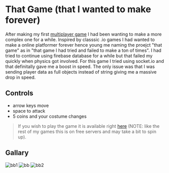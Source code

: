 # That Game (that I wanted to make forever)

After making my first [multiplayer game]() I had been wanting to make a more complex one for a while. Inspired by classsic .io games I had wanted to make a online platformer forever hence young me naming the proejct "that game" as in "that game I had tried and failed to make a ton of times". I had tried to continue using firebase database for a while but that failed my quickly when physics got involved. For this game I tried using socket.io and that definitally gave me a boost in speed. The only issue was that I was sending player data as full objects instead of string giving me a massive drop in speed.

## Controls

* arrow keys move
* space to attack
* 5 coins and your costume changes

> If you wish to play the game it is available right [here](https://banditbashapi.onrender.com/) (NOTE: like the rest of my games this is on free servers and may take a bit to spin up). 

## Gallary 

![bb1](https://github.com/user-attachments/assets/d48efb9c-7646-479f-8b6e-77a2723d020f)
![bb](https://github.com/user-attachments/assets/d3b0abea-b8bc-4db1-a8c2-62bc1bfba0df)
![bb2](https://github.com/user-attachments/assets/563f58e4-4538-46b5-b368-0a9b0429a732)
